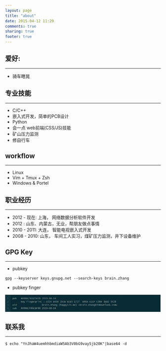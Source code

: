 ```yaml
---
layout: page
title: "about"
date: 2015-04-12 11:29
comments: true
sharing: true
footer: true
---
```


## 爱好:

-----------------------------

* 骑车瞎晃


## 专业技能

-----------------------------

* C/C++
* 嵌入式开发，简单的PCB设计
* Python
* 会一点 web前端(CSS/JS)技能
* 矿山压力监测
* 修自行车

## workflow

-----------------------------

* Linux
* Vim + Tmux + Zsh
* Windows & Portel


## 职业经历

-----------------------------

* 2012 - 现在: 上海， 网络数据分析软件开发
* 2012       : 山东、内蒙古，无业，帮朋友做点事情
* 2010 - 2011: 大连， 智能电视嵌入式开发
* 2008 - 2010: 山东， 车间工人实习，煤矿压力监测，井下设备维护

## GPG Key
-----------------------------

* pubkey

```
gpg --keyserver keys.gnupg.net --search-keys brain.zhang
```


* pubkey finger

![finger](https://raw.githubusercontent.com/brain-zhang/memoryboxes.github.io/source/images/201908/bg1.jpg)


## 联系我

-----------------------------
```
$ echo "YnJhaW4uemhhbmdiaW5Ab3V0bG9vay5jb20K"|base64 -d
```
